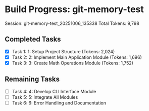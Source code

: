 # Build Progress: git-memory-test
Session: git-memory-test_20251006_135338
Total Tokens: 9,798

## Completed Tasks
- [x] Task 1: 1: Setup Project Structure (Tokens: 2,024)
- [x] Task 2: 2: Implement Main Application Module (Tokens: 1,696)
- [x] Task 3: 3: Create Math Operations Module (Tokens: 1,752)

## Remaining Tasks
- [ ] Task 4: 4: Develop CLI Interface Module
- [ ] Task 5: 5: Integrate All Modules
- [ ] Task 6: 6: Error Handling and Documentation

